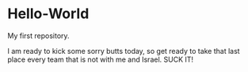 # Hello-World
My first repository.

I am ready to kick some sorry butts today, so get ready to take that last place every team that is not with me and Israel. SUCK IT!

